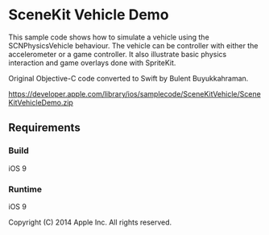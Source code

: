 # SceneKit Vehicle Demo

This sample code shows how to simulate a vehicle using the SCNPhysicsVehicle behaviour. The vehicle can be controller with either the accelerometer or a game controller. It also illustrate basic physics interaction and game overlays done with SpriteKit.

Original Objective-C code converted to Swift by Bulent Buyukkahraman.

https://developer.apple.com/library/ios/samplecode/SceneKitVehicle/SceneKitVehicleDemo.zip



## Requirements

### Build

iOS 9

### Runtime

iOS 9

Copyright (C) 2014 Apple Inc. All rights reserved.
